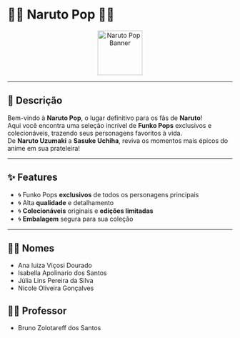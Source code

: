 <!--
  ___________________________________________________________________
  🧡💛 Naruto Pop 💛🧡
  —————————————————————————————————————————————————————————————————————————————————
   O lugar perfeito para colecionadores e fãs de Naruto!
  ___________________________________________________________________
-->

# 🧡💛 Naruto Pop 💛🧡

<p align="center">
  <img src="https://narutopop.vercel.app/img/Adobe%20Express%20-%20file.png" alt="Naruto Pop Banner"  height="100" />
</p>

---

## 📖 Descrição

Bem-vindo à **Naruto Pop**, o lugar definitivo para os fãs de **Naruto**!  
Aqui você encontra uma seleção incrível de **Funko Pops** exclusivos e colecionáveis, trazendo seus personagens favoritos à vida.  
De **Naruto Uzumaki** a **Sasuke Uchiha**, reviva os momentos mais épicos do anime em sua prateleira!

---
## ✨ Features

- 🌀 Funko Pops **exclusivos** de todos os personagens principais  
- 🌀 Alta **qualidade** e detalhamento  
- 🌀 **Colecionáveis** originais e **edições limitadas**  
- 🌀 **Embalagem** segura para sua coleção  

---
## 👩‍🎓 Nomes

- Ana luiza Viçosi Dourado 
- Isabella Apolinario dos Santos 
- Júlia Lins Pereira da Silva 
- Nicole Oliveira Gonçalves

## 👨‍🏫 Professor

- Bruno Zolotareff dos Santos

